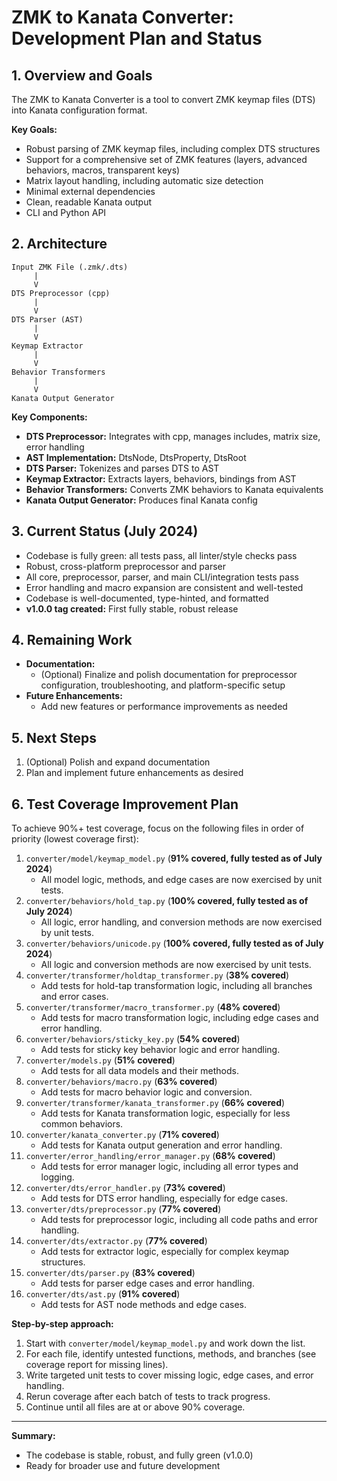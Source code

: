 # ZMK to Kanata Converter: Development Plan and Status

## 1. Overview and Goals

The ZMK to Kanata Converter is a tool to convert ZMK keymap files (DTS) into Kanata configuration format.

**Key Goals:**
- Robust parsing of ZMK keymap files, including complex DTS structures
- Support for a comprehensive set of ZMK features (layers, advanced behaviors, macros, transparent keys)
- Matrix layout handling, including automatic size detection
- Minimal external dependencies
- Clean, readable Kanata output
- CLI and Python API

## 2. Architecture

```
Input ZMK File (.zmk/.dts)
     |
     V
DTS Preprocessor (cpp)
     |
     V
DTS Parser (AST)
     |
     V
Keymap Extractor
     |
     V
Behavior Transformers
     |
     V
Kanata Output Generator
```

**Key Components:**
- **DTS Preprocessor:** Integrates with cpp, manages includes, matrix size, error handling
- **AST Implementation:** DtsNode, DtsProperty, DtsRoot
- **DTS Parser:** Tokenizes and parses DTS to AST
- **Keymap Extractor:** Extracts layers, behaviors, bindings from AST
- **Behavior Transformers:** Converts ZMK behaviors to Kanata equivalents
- **Kanata Output Generator:** Produces final Kanata config

## 3. Current Status (July 2024)

- Codebase is fully green: all tests pass, all linter/style checks pass
- Robust, cross-platform preprocessor and parser
- All core, preprocessor, parser, and main CLI/integration tests pass
- Error handling and macro expansion are consistent and well-tested
- Codebase is well-documented, type-hinted, and formatted
- **v1.0.0 tag created:** First fully stable, robust release

## 4. Remaining Work

- **Documentation:**
    - (Optional) Finalize and polish documentation for preprocessor configuration, troubleshooting, and platform-specific setup
- **Future Enhancements:**
    - Add new features or performance improvements as needed

## 5. Next Steps

1. (Optional) Polish and expand documentation
2. Plan and implement future enhancements as desired

## 6. Test Coverage Improvement Plan

To achieve 90%+ test coverage, focus on the following files in order of priority (lowest coverage first):

1. `converter/model/keymap_model.py` (**91% covered, fully tested as of July 2024**)
   - All model logic, methods, and edge cases are now exercised by unit tests.
2. `converter/behaviors/hold_tap.py` (**100% covered, fully tested as of July 2024**)
   - All logic, error handling, and conversion methods are now exercised by unit tests.
3. `converter/behaviors/unicode.py` (**100% covered, fully tested as of July 2024**)
   - All logic and conversion methods are now exercised by unit tests.
4. `converter/transformer/holdtap_transformer.py` (**38% covered**)
   - Add tests for hold-tap transformation logic, including all branches and error cases.
5. `converter/transformer/macro_transformer.py` (**48% covered**)
   - Add tests for macro transformation logic, including edge cases and error handling.
6. `converter/behaviors/sticky_key.py` (**54% covered**)
   - Add tests for sticky key behavior logic and error handling.
7. `converter/models.py` (**51% covered**)
   - Add tests for all data models and their methods.
8. `converter/behaviors/macro.py` (**63% covered**)
   - Add tests for macro behavior logic and conversion.
9. `converter/transformer/kanata_transformer.py` (**66% covered**)
   - Add tests for Kanata transformation logic, especially for less common behaviors.
10. `converter/kanata_converter.py` (**71% covered**)
    - Add tests for Kanata output generation and error handling.
11. `converter/error_handling/error_manager.py` (**68% covered**)
    - Add tests for error manager logic, including all error types and logging.
12. `converter/dts/error_handler.py` (**73% covered**)
    - Add tests for DTS error handling, especially for edge cases.
13. `converter/dts/preprocessor.py` (**77% covered**)
    - Add tests for preprocessor logic, including all code paths and error handling.
14. `converter/dts/extractor.py` (**77% covered**)
    - Add tests for extractor logic, especially for complex keymap structures.
15. `converter/dts/parser.py` (**83% covered**)
    - Add tests for parser edge cases and error handling.
16. `converter/dts/ast.py` (**91% covered**)
    - Add tests for AST node methods and edge cases.

**Step-by-step approach:**
1. Start with `converter/model/keymap_model.py` and work down the list.
2. For each file, identify untested functions, methods, and branches (see coverage report for missing lines).
3. Write targeted unit tests to cover missing logic, edge cases, and error handling.
4. Rerun coverage after each batch of tests to track progress.
5. Continue until all files are at or above 90% coverage.

---

**Summary:**
- The codebase is stable, robust, and fully green (v1.0.0)
- Ready for broader use and future development